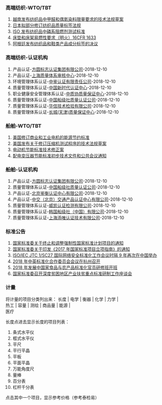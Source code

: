 ### 高端纺织-WTO/TBT
1. [越南发布纺织品中甲醛和偶氮染料限量要求的技术法规草案](http://www.tbtguide.com/bzhyjs/ztyj/xfpaq/fzpaq/201702/t20170227_491632.html)
2. [日本拟部分修订纺织品质量标签法规](http://www.tbtguide.com/bzhyjs/ztyj/xfpaq/fzpaq/201501/t20150123_82092.html)
3. [ISO 发布纺织品中磷系阻燃剂测试标准](http://www.tbtguide.com/bzhyjs/ztyj/xfpaq/fzprsxnzt/fzprsnmzt/201407/t20140714_69028.html)
4. [床垫和床架易燃性要求（明火）16CFR 1633](http://www.tbtguide.com/bzhyjs/ztyj/xfpaq/fzprsxnzt/mg_2774/201305/t20130513_38957.html)
5. [阿根廷发布纺织品和鞋类产品成分标签的决议](http://www.tbtguide.com/bzhyjs/xwdt/gwxw/201701/t20170106_394526.html)

### 高端纺织-认证机构
1. 产品认证-[方圆标志认证集团有限公司](http://cx.cnca.cn/rjwcx/AuthenticationBodyList/view.do?id=2&instCode=CNCA-R-2002-002&progId=undefined)-2018-12-10
2. 产品认证-[上海质量体系审核中心](http://cx.cnca.cn/rjwcx/AuthenticationBodyList/view.do?id=3&instCode=CNCA-R-2002-003&progId=undefined)-2018-12-10
3. 环境管理体系认证-[中鉴认证有限责任公司](http://cx.cnca.cn/rjwcx/AuthenticationBodyList/view.do?id=7&instCode=CNCA-R-2002-007&progId=undefined)-2018-12-10
4. 质量管理体系认证-[中国新时代认证中心](http://cx.cnca.cn/rjwcx/AuthenticationBodyList/view.do?id=8&instCode=CNCA-R-2002-008&progId=undefined)-2018-12-10
5. 职业健康安全管理体系认证-[中质协质量保证中心](http://cx.cnca.cn/rjwcx/AuthenticationBodyList/view.do?id=6&instCode=CNCA-R-2002-006&progId=undefined)-2018-12-10
6. 质量管理体系认证-[中国船级社质量认证公司](http://cx.cnca.cn/rjwcx/AuthenticationBodyList/view.do?id=5&instCode=CNCA-R-2002-005&progId=undefined)-2018-12-10
7. 质量管理体系认证-[华信技术检验有限公司](http://cx.cnca.cn/rjwcx/AuthenticationBodyList/view.do?id=4&instCode=CNCA-R-2002-004&progId=undefined)-2018-12-10
8. 质量管理体系认证-[长城(天津)质量保证中心](http://cx.cnca.cn/rjwcx/AuthenticationBodyList/view.do?id=9&instCode=CNCA-R-2002-009&progId=undefined)-2018-12-10

### 船舶-WTO/TBT
1. [美国修订商业和工业电机的能源节约标准](http://www.tbtguide.com/bzhyjs/ck/zdckcp/jd/dj/mg_1448/DJNYJYJH/201406/t20140623_68404.html)
2. [美国发布关于修订压缩机测试程序的技术法规草案](http://www.tbtguide.com/bzhyjs/xwdt/gwxw/201708/t20170803_621062.html)
3. [电动机节能标准技术修正案](http://www.tbtguide.com/bzhyjs/ck/zdckcp/jd/dj/mg_1448/DJNYJYJH/201205/t20120510_25477.html)
4. [配电变压器节能标准初步技术文件和公共会议通知](http://www.tbtguide.com/bzhyjs/ck/zdckcp/jd/dxdl/mg_1490/201205/t20120510_25497.html)

### 船舶-认证机构
1. 产品认证-[方圆标志认证集团有限公司](http://cx.cnca.cn/rjwcx/AuthenticationBodyList/view.do?id=2&instCode=CNCA-R-2002-002&progId=undefined)-2018-12-10
2. 质量管理体系认证-[中国船级社质量认证公司](http://cx.cnca.cn/rjwcx/AuthenticationBodyList/view.do?id=5&instCode=CNCA-R-2002-005&progId=undefined)-2018-12-10
3. 产品认证-[北京鉴衡认证中心有限公司](http://cx.cnca.cn/rjwcx/AuthenticationBodyList/view.do?id=84&instCode=CNCA-R-2003-091&progId=undefined)-2018-12-10
4. 产品认证-[中交（北京）交通产品认证中心有限公司](http://cx.cnca.cn/rjwcx/AuthenticationBodyList/view.do?id=114&instCode=CNCA-R-2006-143&progId=undefined)-2018-12-10
5. 质量管理体系认证-[威凯认证检测有限公司](http://cx.cnca.cn/rjwcx/AuthenticationBodyList/view.do?id=131&instCode=CNCA-R-2011-159&progId=undefined)-2018-12-10
6. 质量管理体系认证-[韩国船级社（中国）有限公司](http://cx.cnca.cn/rjwcx/AuthenticationBodyList/view.do?id=30052&instCode=CNCA-RF-2016-68&progId=undefined)-2018-12-10
7. 质量管理体系认证-[上海添唯认证技术有限公司](http://cx.cnca.cn/rjwcx/AuthenticationBodyList/view.do?id=143&instCode=CNCA-R-2014-170&progId=undefined)-2018-12-10

### 标准公告
1. [国家标准委关于终止和调整强制性国家标准计划项目的通知](http://www.sac.gov.cn/gzfw/jhcx/gjbzjh/201705/t20170512_237422.htm)
2. [国家标准委关于印发《2017 年国家标准项目立项指南》的通知](http://www.sac.gov.cn/gzfw/jhcx/gjbzjh/201703/t20170303_230464.htm)
3. [ISO/IEC JTC 1/SC27 国际网络安全标准化工作会议时隔 9 年再次在中国举办](http://www.jssi.org.cn/news/hydt/bzdt/201805/t20180503_16799.html)
4. [2018 年中英标准化合作委员会会议在杭州召开](http://www.jssi.org.cn/news/hydt/bzdt/201805/t20180503_16800.html)
5. [2018 年发展中国家食品与农产品标准化官员研修班开班](http://www.jssi.org.cn/news/hydt/bzdt/201805/t20180503_16803.html)
6. [国家标准委召开深度贫困地区产业扶贫重点标准研制工作座谈会](http://www.jssi.org.cn/news/hydt/bzdt/201804/t20180404_16647.html)

### 计量
将计量的项目分类列出来：
长度 |    电学 |    衡器 |    化学 |    力学 |    
热工 |    容量 |    测绘 |    商品量 |   能源 |    
医疗

长度点进去显示长度的项目列表：
1. 条式水平仪
2. 框式水平仪
3. 平尺
4. 平行平晶
5. 平板
6. 平面平晶
7. 万能角度尺
8. 量棒
9. 百分表
10. 杠杆千分表

点击其中一个项目，显示参考价格（参考泰检易）


